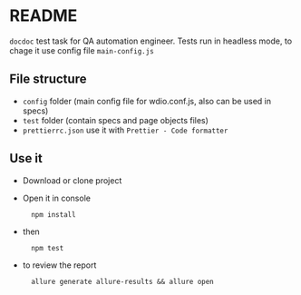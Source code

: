 # README

`docdoc` test task for QA automation engineer.
Tests run in headless mode, to chage it use config file `main-config.js`

## File structure

- `config` folder (main config file for wdio.conf.js, also can be used in specs)
- `test` folder (contain specs and page objects files)
- `prettierrc.json` use it with `Prettier - Code formatter`

## Use it

- Download or clone project
- Open it in console
        
        npm install
- then
        
        npm test
- to review the report

        allure generate allure-results && allure open
